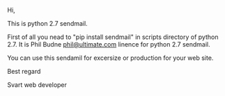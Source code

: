Hi,

This is python 2.7 sendmail.

First of all you nead to "pip install sendmail" in scripts directory of python 2.7.
It is Phil Budne <phil@ultimate.com> linence for python 2.7 sendmail.

You can use this sendamil for excersize or production for your web site.

Best regard

Svart web developer 